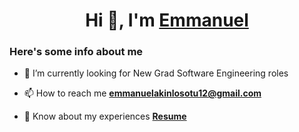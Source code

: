 <h1 align="center">Hi 👋, I'm <a href="https://www.emmanuelakinlosotu.com/" target="blank">Emmanuel</a></h1>

<h3>Here's some info about me</h3>

- 🔭 I’m currently looking for New Grad Software Engineering roles

- 📫 How to reach me **emmanuelakinlosotu12@gmail.com**
  
- 📄 Know about my experiences **<a href="https://emmanuel-resume-2025.tiiny.site/" target="blank">Resume</a>**
</p>



